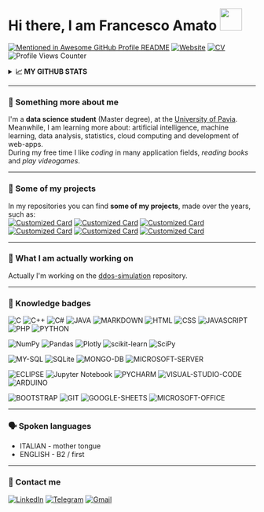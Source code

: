 # Hi there, I am Francesco Amato  <img src="https://raw.githubusercontent.com/nixin72/nixin72/master/wave.gif" height="45" width="45"/></a>

[![Mentioned in Awesome GitHub Profile README](https://awesome.re/mentioned-badge-flat.svg)](https://github.com/abhisheknaiidu/awesome-github-profile-readme)
[![Website](https://img.shields.io/badge/MY-_WEBSITE-blueviolet)](https://www.amatofrancesco.altervista.org)
[![CV](https://img.shields.io/badge/MY-_CURRICULUM-blueviolet)](https://drive.google.com/file/d/17mstY4VuNSiuQvfet5FW1PAGQw0kCB2F/view)
![Profile Views Counter](https://komarev.com/ghpvc/?username=Amatofrancesco99&label=PROFILE+VIEWS&color=blueviolet)

<details>
  <summary><b><strong>📈 MY GITHUB STATS</strong></b></summary>
  <br>

![](https://github-profile-summary-cards.vercel.app/api/cards/profile-details?username=Amatofrancesco99&theme=github_dark)
![Top Langs](https://github-readme-stats.vercel.app/api/top-langs/?username=Amatofrancesco99&layout=compact&theme=merko&hide_border=true&langs_count=10)
</details>

*** 
### 🧐 Something more about me
I'm a <strong>data science student</strong> (Master degree), at the [University of Pavia](http://webing.unipv.eu/home/).<br>
Meanwhile, I am learning more about: artificial intelligence, machine learning, data analysis, statistics, cloud computing and development of web-apps.<br>
During my free time I like *coding* in many application fields, *reading books* and *play videogames*.

***
### 🚀 Some of my projects
In my repositories you can find <strong>some of my projects</strong>, made over the years, such as:
<br>
[![Customized Card](https://github-readme-stats.vercel.app/api/pin/?username=Amatofrancesco99&repo=Cinema-managing-system&show_icons=true&theme=merko&hide_border=true)](https://github.com/Amatofrancesco99/Cinema-managing-system)
[![Customized Card](https://github-readme-stats.vercel.app/api/pin/?username=Amatofrancesco99&repo=image_quality_assessment&show_icons=true&theme=merko&hide_border=true)](https://github.com/Amatofrancesco99/image_quality_assessment)
[![Customized Card](https://github-readme-stats.vercel.app/api/pin/?username=Amatofrancesco99&repo=Gas_consumption-prediction&show_icons=true&theme=merko&hide_border=true)](https://github.com/Amatofrancesco99/Gas_consumption-prediction)
[![Customized Card](https://github-readme-stats.vercel.app/api/pin/?username=Amatofrancesco99&repo=food-recommender&show_icons=true&theme=merko&hide_border=true)](https://github.com/Amatofrancesco99/food-recommender)
[![Customized Card](https://github-readme-stats.vercel.app/api/pin/?username=Amatofrancesco99&repo=Steganography&show_icons=true&theme=merko&hide_border=true)](https://github.com/Amatofrancesco99/Steganography)
[![Customized Card](https://github-readme-stats.vercel.app/api/pin/?username=Amatofrancesco99&repo=Autonomous-Car-Drive&show_icons=true&theme=merko&hide_border=true)](https://github.com/Amatofrancesco99/Autonomous-Car-Drive)

*** 
### 🔭 What I am actually working on 
Actually I'm working on the [ddos-simulation](https://github.com/aiman-al-masoud/dos-simulation) repository.

***
### 🏅 Knowledge badges
![C](https://img.shields.io/badge/C-00599C?style=for-the-badge&logo=c&logoColor=white)
![C++](https://img.shields.io/badge/C%2B%2B-00599C?style=for-the-badge&logo=c%2B%2B&logoColor=white)
![C#](https://img.shields.io/badge/C%23-239120?style=for-the-badge&logo=c-sharp&logoColor=white)
![JAVA](https://img.shields.io/badge/Java-ED8B00?style=for-the-badge&logo=java&logoColor=white)
![MARKDOWN](https://img.shields.io/badge/markdown-%23000000.svg?style=for-the-badge&logo=markdown&logoColor=white)
![HTML](https://img.shields.io/badge/HTML-239120?style=for-the-badge&logo=html5&logoColor=white)
![CSS](https://img.shields.io/badge/CSS-239120?&style=for-the-badge&logo=css3&logoColor=white)
![JAVASCRIPT](https://img.shields.io/badge/JavaScript-F7DF1E?style=for-the-badge&logo=javascript&logoColor=black)
![PHP](https://img.shields.io/badge/php-%23777BB4.svg?style=for-the-badge&logo=php&logoColor=white)
![PYTHON](https://img.shields.io/badge/Python-FFD43B?style=for-the-badge&logo=python&logoColor=darkgreen)

![NumPy](https://img.shields.io/badge/numpy-%23013243.svg?style=for-the-badge&logo=numpy&logoColor=white)
![Pandas](https://img.shields.io/badge/pandas-%23150458.svg?style=for-the-badge&logo=pandas&logoColor=white)
![Plotly](https://img.shields.io/badge/Plotly-%233F4F75.svg?style=for-the-badge&logo=plotly&logoColor=white)
![scikit-learn](https://img.shields.io/badge/scikit--learn-%23F7931E.svg?style=for-the-badge&logo=scikit-learn&logoColor=white)
![SciPy](https://img.shields.io/badge/SciPy-%230C55A5.svg?style=for-the-badge&logo=scipy&logoColor=%white)

![MY-SQL](https://img.shields.io/badge/MySQL-00000F?style=for-the-badge&logo=mysql&logoColor=white)
![SQLite](https://img.shields.io/badge/sqlite-%2307405e.svg?style=for-the-badge&logo=sqlite&logoColor=white)
![MONGO-DB](https://img.shields.io/badge/MongoDB-4EA94B?style=for-the-badge&logo=mongodb&logoColor=white)
![MICROSOFT-SERVER](https://img.shields.io/badge/Microsoft%20SQL%20Sever-CC2927?style=for-the-badge&logo=microsoft%20sql%20server&logoColor=white)

![ECLIPSE](https://img.shields.io/badge/Eclipse-2C2255?style=for-the-badge&logo=eclipse&logoColor=white)
![Jupyter Notebook](https://img.shields.io/badge/jupyter-%23FA0F00.svg?style=for-the-badge&logo=jupyter&logoColor=white)
![PYCHARM](https://img.shields.io/badge/pycharm-143?style=for-the-badge&logo=pycharm&logoColor=black&color=black&labelColor=green)
![VISUAL-STUDIO-CODE](https://img.shields.io/badge/Visual_Studio_Code-0078D4?style=for-the-badge&logo=visual%20studio%20code&logoColor=white)
![ARDUINO](https://img.shields.io/badge/Arduino_IDE-00979D?style=for-the-badge&logo=arduino&logoColor=white)

![BOOTSTRAP](https://img.shields.io/badge/Bootstrap-563D7C?style=for-the-badge&logo=bootstrap&logoColor=white)
![GIT](https://img.shields.io/badge/Git-F05032?style=for-the-badge&logo=git&logoColor=white)
![GOOGLE-SHEETS](https://img.shields.io/badge/Google%20Sheets-34A853?style=for-the-badge&logo=google-sheets&logoColor=white)
![MICROSOFT-OFFICE](https://img.shields.io/badge/Microsoft_Office-D83B01?style=for-the-badge&logo=microsoft-office&logoColor=white)

*** 
### 🗣 Spoken languages
- ITALIAN - mother tongue
- ENGLISH - B2 / first

***
### 📲 Contact me 
<a href="https://www.linkedin.com/in/francesco-amato-243281230/?locale=en_US">![LinkedIn](https://img.shields.io/badge/linkedin-%230077B5.svg?style=for-the-badge&logo=linkedin&logoColor=white)</a>
<a href="https://t.me/+393928297748">![Telegram](https://img.shields.io/badge/Telegram-2CA5E0?style=for-the-badge&logo=telegram&logoColor=white)</a>
<a href="mailto:amatofrancesco99@gmail.com">![Gmail](https://img.shields.io/badge/Gmail-D14836?style=for-the-badge&logo=gmail&logoColor=white)</a>
